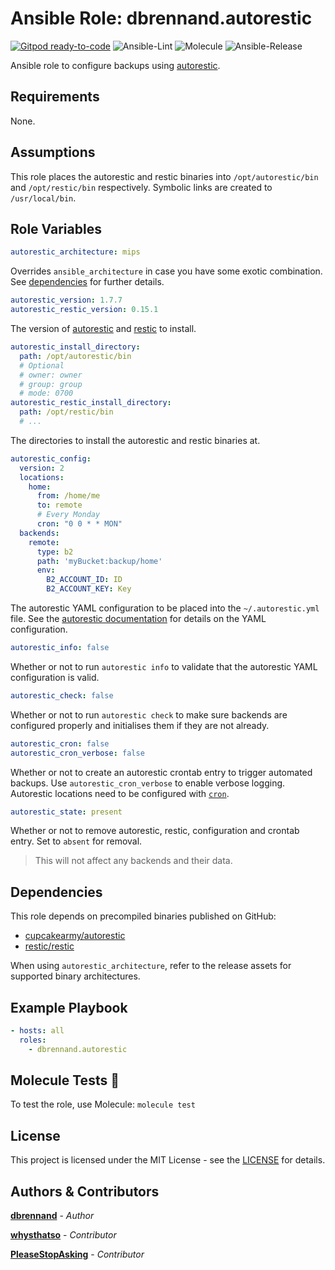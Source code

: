 # Ansible Role: dbrennand.autorestic

[![Gitpod ready-to-code](https://img.shields.io/badge/Gitpod-ready--to--code-908a85?logo=gitpod)](https://gitpod.io/#https://github.com/dbrennand/ansible-role-autorestic)
![Ansible-Lint](https://github.com/dbrennand/ansible-role-autorestic/actions/workflows/ansible-lint.yml/badge.svg)
![Molecule](https://github.com/dbrennand/ansible-role-autorestic/actions/workflows/molecule.yml/badge.svg)
![Ansible-Release](https://github.com/dbrennand/ansible-role-autorestic/actions/workflows/ansible-release.yml/badge.svg)

Ansible role to configure backups using [autorestic](https://autorestic.vercel.app/).

## Requirements

None.

## Assumptions

This role places the autorestic and restic binaries into `/opt/autorestic/bin` and `/opt/restic/bin` respectively. Symbolic links are created to `/usr/local/bin`.

## Role Variables

```yaml
autorestic_architecture: mips
```

Overrides `ansible_architecture` in case you have some exotic combination. See [dependencies](#dependencies) for further details.

```yaml
autorestic_version: 1.7.7
autorestic_restic_version: 0.15.1
```

The version of [autorestic](https://autorestic.vercel.app/) and [restic](https://restic.net/) to install.

```yaml
autorestic_install_directory:
  path: /opt/autorestic/bin
  # Optional
  # owner: owner
  # group: group
  # mode: 0700
autorestic_restic_install_directory:
  path: /opt/restic/bin
  # ...
```

The directories to install the autorestic and restic binaries at.

```yaml
autorestic_config:
  version: 2
  locations:
    home:
      from: /home/me
      to: remote
      # Every Monday
      cron: "0 0 * * MON"
  backends:
    remote:
      type: b2
      path: 'myBucket:backup/home'
      env:
        B2_ACCOUNT_ID: ID
        B2_ACCOUNT_KEY: Key
```

The autorestic YAML configuration to be placed into the `~/.autorestic.yml` file. See the [autorestic documentation](https://autorestic.vercel.app/config) for details on the YAML configuration.

```yaml
autorestic_info: false
```

Whether or not to run `autorestic info` to validate that the autorestic YAML configuration is valid.

```yaml
autorestic_check: false
```

Whether or not to run `autorestic check` to make sure backends are configured properly and initialises them if they are not already.

```yaml
autorestic_cron: false
autorestic_cron_verbose: false
```

Whether or not to create an autorestic crontab entry to trigger automated backups. Use `autorestic_cron_verbose` to enable verbose logging. Autorestic locations need to be configured with [`cron`](https://autorestic.vercel.app/location/cron).

```yaml
autorestic_state: present
```

Whether or not to remove autorestic, restic, configuration and crontab entry. Set to `absent` for removal.

> This will not affect any backends and their data.

## Dependencies

This role depends on precompiled binaries published on GitHub:

* [cupcakearmy/autorestic](https://github.com/cupcakearmy/autorestic/releases/)
* [restic/restic](https://github.com/restic/restic/releases/)

When using `autorestic_architecture`, refer to the release assets for supported binary architectures.

## Example Playbook

```yaml
- hosts: all
  roles:
    - dbrennand.autorestic
```

## Molecule Tests 🧪

To test the role, use Molecule: `molecule test`

## License

This project is licensed under the MIT License - see the [LICENSE](LICENSE) for details.

## Authors & Contributors

[**dbrennand**](https://github.com/dbrennand) - *Author*

[**whysthatso**](https://github.com/whysthatso) - *Contributor*

[**PleaseStopAsking**](https://github.com/PleaseStopAsking) - *Contributor*
